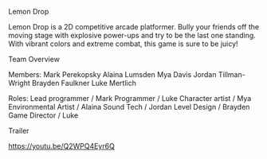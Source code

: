 Lemon Drop

Lemon Drop is a 2D competitive arcade platformer. 
Bully your friends off the moving stage with explosive power-ups and try to be the last one standing. 
With vibrant colors and extreme combat, this game is sure to be juicy!

Team Overview	

Members:
Mark Perekopsky
Alaina Lumsden
Mya Davis 
Jordan Tillman-Wright
Brayden Faulkner
Luke Mertlich

Roles:
Lead programmer / Mark
Programmer / Luke
Character artist / Mya
Environmental Artist / Alaina
Sound Tech / Jordan
Level Design / Brayden
Game Director / Luke

Trailer

https://youtu.be/Q2WPQ4Eyr6Q
